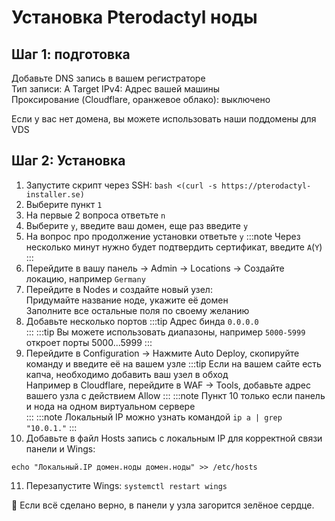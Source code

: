 # Установка Pterodactyl ноды
## Шаг 1: подготовка
Добавьте DNS запись в вашем регистраторе  
Тип записи: A 
Target IPv4: Адрес вашей машины  
Проксирование (Cloudflare, оранжевое облако): выключено  
  
Если у вас нет домена, вы можете использовать наши поддомены для VDS

## Шаг 2: Установка
1. Запустите скрипт через SSH: `bash <(curl -s https://pterodactyl-installer.se)`
2. Выберите пункт `1`
3. На первые 2 вопроса ответьте `n`
4. Выберите `y`, введите ваш домен, еще раз введите `y`
5. На вопрос про продолжение установки ответьте `y`
:::note
Через несколько минут нужно будет подтвердить сертификат, введите `A`(`Y`)
:::
6. Перейдите в вашу панель -> Admin -> Locations -> Создайте локацию, например `Germany`
7. Перейдите в Nodes и создайте новый узел:  
Придумайте название ноде, укажите её домен  
Заполните все остальные поля по своему желанию
8. Добавьте несколько портов
:::tip
Адрес бинда `0.0.0.0`  
:::
:::tip
Вы можете использовать диапазоны, например `5000-5999` откроет порты 5000...5999
:::
9. Перейдите в Configuration -> Нажмите Auto Deploy, скопируйте команду и введите её на вашем узле
:::tip
Если на вашем сайте есть капча, необходимо добавить ваш узел в обход  
Например в Cloudflare, перейдите в WAF -> Tools, добавьте адрес вашего узла с действием Allow
:::
:::note
Пункт 10 только если панель и нода на одном виртуальном сервере  
:::
:::note
Локальный IP можно узнать командой `ip a | grep "10.0.1."`
:::
10. Добавьте в файл Hosts запись с локальным IP для корректной связи панели и Wings:
```
echo "Локальный.IP домен.ноды домен.ноды" >> /etc/hosts
```
11. Перезапустите Wings: `systemctl restart wings`

🎉 Если всё сделано верно, в панели у узла загорится зелёное сердце.